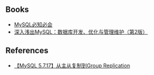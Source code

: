 ## Books

- [MySQL必知必会](https://book.douban.com/subject/3354490/)
- [深入浅出MySQL：数据库开发、优化与管理维护（第2版）](https://read.douban.com/ebook/13017567/)

## References

- [【MySQL 5.7.17】从主从复制到Group Replication](https://mp.weixin.qq.com/s/mkZ8zTSlO0-G4nuo7zLG4g)
